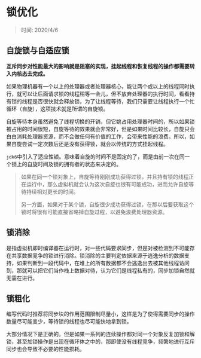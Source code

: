 # 锁优化

> 时间: 2020/4/6

## 自旋锁与自适应锁

**互斥同步对性能最大的影响就是阻塞的实现，挂起线程和恢复线程的操作都需要转入内核态去完成。**

如果物理机器有一个以上的处理器或者处理器核心，能让两个或以上的线程同时执行，就可以让后面请求锁的线程稍等一会儿，但不放弃处理器的执行时间，看看持有锁的线程是否很快就会释放锁，为了让线程等待，我们只需要让线程执行一个忙循环（自旋），这项技术就是所谓的自旋锁。

自旋等待本身虽然避免了线程切换的开销，但它姚占用处理器时间的，所以如果锁被占用的时间很短，自旋等待的效果就会非常好，但是如果时间比较长，自旋只会白白消耗处理器资源，而不会做任何有价值的工作，会带来性能的浪费。所以，如果自旋尝试一定次数后还是没有获得锁，就会以传统的方式挂起线程。

`jdk6`中引入了适应性锁。意味着自旋的时间不是固定的了，而是由前一次在同一个锁上的自旋时间及锁的拥有者的状态来决定的。

> 如果在同一个锁对象上，自旋等待刚刚成功获得过锁，并且持有锁的线程正在运行中，那么虚拟机就会认为这次自旋也很有可能成功，进而允许自旋等待持续相对更长的时间。
>
> 另一方面，如果对于某个锁，自旋很少成功获得过锁，在那以后要获取这个锁时将很有可能直接省略掉自旋过程，以避免浪费处理器资源。

## 锁消除

是指虚拟机即时编译器在运行时，对一些代码要求同步，但是对被检测到不可能存在共享数据竞争的锁进行消除。锁消除的主要判定依据来源于逃逸分析的数据支持，如果判断到一段代码中，在堆上的所有数据都不会逃逸出去被其他线程访问到，那就可以把它们当作栈上数据对待，认为它们是线程私有的，同步加锁自然就无需在进行。

## 锁粗化

编写代码时推荐将同步块的作用范围限制尽量小，这样是为了使得需要同步的操作数量尽可能变少，等待锁的线程也尽可能快地拿到锁。

大部分情况下是正确的。但是如果一系列的连续操作都对同一个对象反复加锁和解锁，甚至加锁操作是出现在循环体之中的，那即使没有线程竞争，频繁地进行互斥同步也会导致不必要的性能损耗。